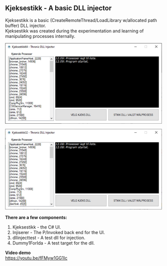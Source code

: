 ﻿## Kjeksestikk - A basic DLL injector  

Kjeksestikk is a basic (CreateRemoteThread/LoadLibrary w/allocated path buffer) DLL injector.  
Kjeksestikk was created during the experimentation and learning of manipulating processes internally.  

![Example UI 64-bit](example_ui.jpg)  

![Example UI 32-bit](example_ui_32bit.jpg)  

**There are a few components:**  
1. Kjeksestikk - the C# UI.  
2. Injiserer - The P/Invoked back end for the UI.  
3. dllinjecttest - A test dll for injection.  
4. Dummy1ForIda - A test target for the dll.  

**Video demo**  
https://youtu.be/fFMyw1GG1Ic  